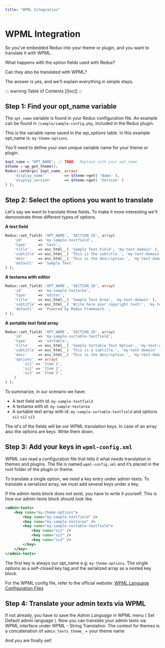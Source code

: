 ```yaml
---
title: "WPML Integration"
---
```


# WPML Integration
So you've embedded Redux into your theme or plugin, and you want to translate it with WPML.

What happens with the option fields used with Redux?

Can they also be translated with WPML?

The answer is yes, and we'll explain everything in simple steps.

::: warning Table of Contents
[[toc]]
:::


## Step 1: Find your opt_name variable
The `opt_name` variable is found in your Redux configuration file. An example can be found in 
`/sample/sample-config.php`, included in the Redux plugin.

This is the variable name saved in the *wp_options* table. In this example opt_name is: `my-theme-options`.

You'll need to define your own unique variable name for your theme or plugin.
```php
$opt_name = "OPT_NAME"; // TODO - Replace with your opt_name
$theme = wp_get_theme();
Redux::setArgs( $opt_name, array(
    'display_name'         => $theme->get( 'Name' ),
    'display_version'      => $theme->get( 'Version' )
) );
```
        
## Step 2: Select the options you want to translate
Let's say we want to translate three fields. To make it more interesting we'll demonstrate three different types of options.

**A text field**
```php
Redux::set_field( 'OPT_NAME', 'SECTION_ID', array( 
    'id'       => 'my-sample-textfield',
    'type'     => 'text',
    'title'    => esc_html__( 'Sample Text Field', 'my-text-domain' ),
    'subtitle' => esc_html__( 'This is the subtitle.', 'my-text-domain' ),
    'desc'     => esc_html__( 'This is the description.', 'my-text-domain' ),
    'default'  => 'Sample Text'
) );
```    

**A textarea with editor**
```php
Redux::set_field( 'OPT_NAME', 'SECTION_ID', array( 
    'id'       => 'my-sample-textarea',
    'type'     => 'editor',
    'title'    => esc_html__( 'Sample Text Area', 'my-text-domain' ),
    'subtitle' => esc_html__( 'Write here your copyright text!', 'my-text-domain' ),
    'default'  => 'Powered by Redux Framework.',
) );    
```

**A sortable text field array**
```php
Redux::set_field( 'OPT_NAME', 'SECTION_ID', array( 
    'id'       => 'my-sample-sortable-textfield',
    'type'     => 'sortable',
    'title'    => esc_html__( 'Sample Sortable Text Option', 'my-text-domain' ),
    'subtitle' => esc_html__( 'This is a subtitle.', 'my-text-domain' ),
    'desc'     => esc_html__( 'This is the description.', 'my-text-domain' ),
    'options'  => array(
        'si1' => 'Item 1',
        'si2' => 'Item 2',
        'si3' => 'Item 3',
    )
) );
```

To summarize, in our scenario we have:

- A text field with id: `my-sample-textfield`
- A textarea with id: `my-sample-textarea`
- A sortable text array with id: `my-sample-sortable-textfield` and options `si1` `si2` `si3`

The id's of the fields will be our WPML translation keys. In case of an array also the options are keys. Write them down.

## Step 3: Add your keys in `wpml-config.xml`

WPML can read a configuration file that tells it what needs translation in themes and plugins. The file is named 
`wpml-config.xml` and it’s placed in the root folder of the plugin or theme.

To translate a single option, we need a key entry under admin-texts. To translate a serialized array, we must add 
several keys under a key.

If the admin-texts block does not exist, you have to write it yourself.
This is how our admin-texts block should look like.
```xml
<admin-texts>
    <key name="my-theme-options">
        <key name="my-sample-textfield" />
        <key name="my-sample-textarea" />
        <key name="my-sample-sortable-textfield">
            <key name="si1" />
            <key name="si2" />
            <key name="si3" />
        </key>
    </key> 
</admin-texts>
```

The first key is always our opt_name e.g: `my-theme-options`. The single options as a self-closed key tag and the 
serialized array as a nested key block.

For the WPML config file, refer to the official website: [WPML Language Configuration Files](http://wpml.org/documentation/support/language-configuration-files/)

## Step 4: Translate your admin texts via WPML

If not already, you have to save the *Admin Language* in WPML menu ( Set Default admin language ). Now you can translate 
your admin texts via WPML interface under WPML - String Translation. The context for themes is a concatenation of 
`admin_texts_theme_` + your theme name

And you are finally set! 
